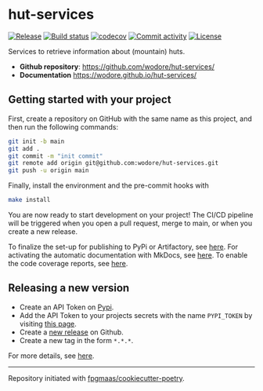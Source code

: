 # hut-services

[![Release](https://img.shields.io/github/v/release/wodore/hut-services)](https://img.shields.io/github/v/release/wodore/hut-services)
[![Build status](https://img.shields.io/github/actions/workflow/status/wodore/hut-services/main.yml?branch=main)](https://github.com/wodore/hut-services/actions/workflows/main.yml?query=branch%3Amain)
[![codecov](https://codecov.io/gh/wodore/hut-services/branch/main/graph/badge.svg)](https://codecov.io/gh/wodore/hut-services)
[![Commit activity](https://img.shields.io/github/commit-activity/m/wodore/hut-services)](https://img.shields.io/github/commit-activity/m/wodore/hut-services)
[![License](https://img.shields.io/github/license/wodore/hut-services)](https://img.shields.io/github/license/wodore/hut-services)

Services to retrieve information about (mountain) huts.

- **Github repository**: <https://github.com/wodore/hut-services/>
- **Documentation** <https://wodore.github.io/hut-services/>

## Getting started with your project

First, create a repository on GitHub with the same name as this project, and then run the following commands:

```bash
git init -b main
git add .
git commit -m "init commit"
git remote add origin git@github.com:wodore/hut-services.git
git push -u origin main
```

Finally, install the environment and the pre-commit hooks with

```bash
make install
```

You are now ready to start development on your project!
The CI/CD pipeline will be triggered when you open a pull request, merge to main, or when you create a new release.

To finalize the set-up for publishing to PyPi or Artifactory, see [here](https://fpgmaas.github.io/cookiecutter-poetry/features/publishing/#set-up-for-pypi).
For activating the automatic documentation with MkDocs, see [here](https://fpgmaas.github.io/cookiecutter-poetry/features/mkdocs/#enabling-the-documentation-on-github).
To enable the code coverage reports, see [here](https://fpgmaas.github.io/cookiecutter-poetry/features/codecov/).

## Releasing a new version

- Create an API Token on [Pypi](https://pypi.org/).
- Add the API Token to your projects secrets with the name `PYPI_TOKEN` by visiting [this page](https://github.com/wodore/hut-services/settings/secrets/actions/new).
- Create a [new release](https://github.com/wodore/hut-services/releases/new) on Github.
- Create a new tag in the form `*.*.*`.

For more details, see [here](https://fpgmaas.github.io/cookiecutter-poetry/features/cicd/#how-to-trigger-a-release).

---

Repository initiated with [fpgmaas/cookiecutter-poetry](https://github.com/fpgmaas/cookiecutter-poetry).
